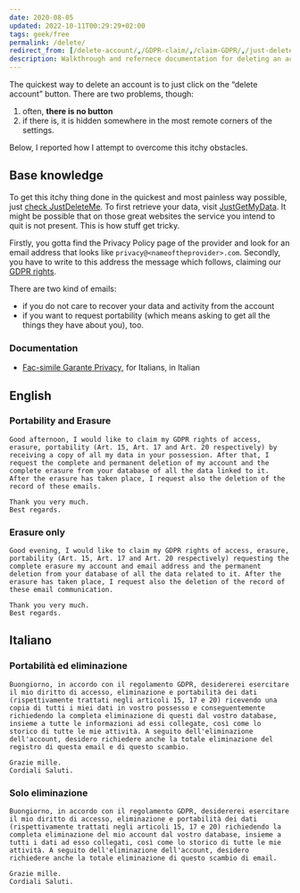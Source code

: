 ```yaml
---
date: 2020-08-05
updated: 2022-10-11T00:29:29+02:00
tags: geek/free
permalink: /delete/
redirect_from: [/delete-account/,/GDPR-claim/,/claim-GDPR/,/just-delete-it/,/just-deleteit/,/quit/,/GDPR-delete/,/elimina-account/]
description: Walkthrough and refernece documentation for deleting an account or quitting an online service in the most effective way possible.
---
```

The quickest way to delete an account is to just click on the “delete account” button. There are two problems, though:
1. often, <strong>there is no button</strong>
2. if there is, it is hidden somewhere in the most remote corners of the settings.

Below, I reported how I attempt to overcome this itchy obstacles.

## Base knowledge

To get this itchy thing done in the quickest and most painless way possible, just [check JustDeleteMe](https://justdeleteme.xyz/ 'Just Delete Me'). To first retrieve your data, visit [JustGetMyData](https://justgetmydata.com 'Just Get My Data'). It might be possible that on those great websites the service you intend to quit is not present. This is how stuff get tricky.

Firstly, you gotta find the Privacy Policy page of the provider and look for an email address that looks like `privacy@<nameoftheprovider>.com`. Secondly, you have to write to this address the message which follows, claiming our [GDPR rights](https://gdpr-info.eu 'Information on GDPR').

There are two kind of emails:
- if you do not care to recover your data and activity from the account
- if you want to request portability (which means asking to get all the things they have about you), too.

### Documentation

- <a href='https://www.garanteprivacy.it/home/docweb/-/docweb-display/docweb/2014184' title='Documento del Garante della Privacy' lang='it' hreflang='it'>Fac-simile Garante Privacy</a>, for Italians, in Italian

## English

### Portability and Erasure

```
Good afternoon, I would like to claim my GDPR rights of access, erasure, portability (Art. 15, Art. 17 and Art. 20 respectively) by receiving a copy of all my data in your possession. After that, I request the complete and permanent deletion of my account and the complete erasure from your database of all the data linked to it.  After the erasure has taken place, I request also the deletion of the record of these emails.

Thank you very much.
Best regards.
```

### Erasure only

```
Good evening, I would like to claim my GDPR rights of access, erasure, portability (Art. 15, Art. 17 and Art. 20 respectively) requesting the complete erasure my account and email address and the permanent deletion from your database of all the data related to it. After the erasure has taken place, I request also the deletion of the record of these email communication.

Thank you very much.
Best regards.
```

## Italiano

### Portabilità ed eliminazione

```
Buongiorno, in accordo con il regolamento GDPR, desidererei esercitare il mio diritto di accesso, eliminazione e portabilità dei dati (rispettivamente trattati negli articoli 15, 17 e 20) ricevendo una copia di tutti i miei dati in vostro possesso e conseguentemente richiedendo la completa eliminazione di questi dal vostro database, insieme a tutte le informazioni ad essi collegate, così come lo storico di tutte le mie attività. A seguito dell'eliminazione dell'account, desidero richiedere anche la totale eliminazione del registro di questa email e di questo scambio.

Grazie mille.
Cordiali Saluti.
```

### Solo eliminazione

```
Buongiorno, in accordo con il regolamento GDPR, desidererei esercitare il mio diritto di accesso, eliminazione e portabilità dei dati (rispettivamente trattati negli articoli 15, 17 e 20) richiedendo la completa eliminazione del mio account dal vostro database, insieme a tutti i dati ad esso collegati, così come lo storico di tutte le mie attività. A seguito dell'eliminazione dell'account, desidero richiedere anche la totale eliminazione di questo scambio di email.
	
Grazie mille.
Cordiali Saluti.
```
